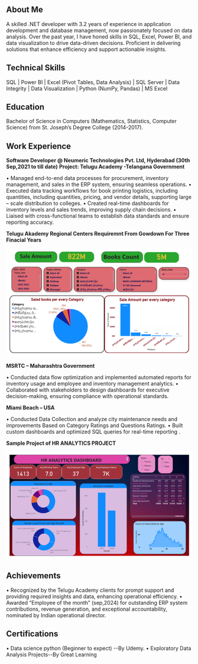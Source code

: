 ## About Me
A skilled .NET developer with 3.2 years of experience in application development and database management, now passionately focused on data analysis. Over the past year, I have honed skills in SQL, Excel, Power BI, and data visualization to drive data-driven decisions. Proficient in delivering solutions that enhance efficiency and support actionable insights.

## Technical Skills 
SQL | Power BI | Excel (Pivot Tables, Data Analysis) | SQL Server | Data Integrity | Data Visualization | Python (NumPy, Pandas) | MS Excel 

## Education
Bachelor of Science in Computers (Mathematics, Statistics, Computer Science) from St. Joseph’s Degree College (2014-2017).

## Work Experience

**Software Developer @ Neumeric Technologies Pvt. Ltd, Hyderabad (30th Sep,2021 to till date)**
**Project: Telugu Academy -Telangana Government**

•	Managed end-to-end data processes for procurement, inventory management, and sales in the ERP system, ensuring seamless operations.
•	Executed data tracking workflows for book printing logistics, including quantities, including quantities, pricing, and vendor details, supporting large – scale distribution to colleges.
•	Created real-time dashboards for inventory levels and sales trends, improving supply chain decisions.
•	Liaised with cross-functional teams to establish data standards and ensure reporting accuracy.

**Telugu Akademy Regional Centers Requiremnt From Gowdown For Three Finacial Years**

![image](my_Ta_Project-1.png)

**MSRTC – Maharashtra Government**

•	Conducted data flow optimization and implemented automated reports for inventory usage and employee 
       and inventory management analytics. 
•	Collaborated with stakeholders to design  dashboards for executive decision-making, ensuring compliance with operational standards.

**Miami Beach – USA**

•	Conducted  Data Collection and analyze city maintenance needs and improvements Based on Category Ratings and 
        Questions Ratings.
•	Built custom dashboards and optimized SQL queries for real-time reporting .

**Sample Project of HR ANALYTICS PROJECT**

![image](HR_ANALYTICS_PROJECT-1.png)


## Achievements
•	 Recognized by the Telugu Academy clients for prompt support and providing required insights and data, enhancing operational efficiency.
•	Awarded “Employee of the month” (sep,2024) for outstanding ERP system contributions, revenue generation, and exceptional accountability, nominated by Indian operational director.

## Certifications
•	Data science python (Beginner to expect) --By Udemy.
•	Exploratory Data Analysis Projects--By Great Learning 



